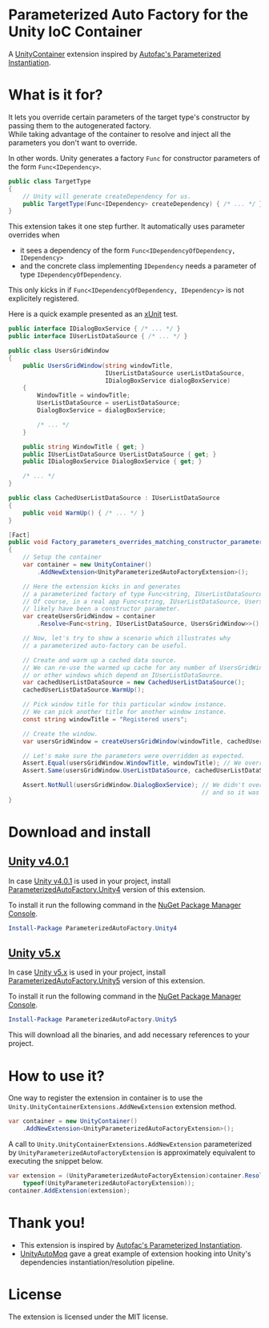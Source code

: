 # Parameterized Auto Factory for the Unity IoC Container

A [UnityContainer](https://github.com/unitycontainer) extension inspired by [Autofac's Parameterized Instantiation](http://docs.autofac.org/en/latest/resolve/relationships.html#parameterized-instantiation-func-x-y-b).

# What is it for?

It lets you override certain parameters of the target type's constructor by passing them to the autogenerated factory.  
While taking advantage of the container to resolve and inject all the parameters you don't want to override.

In other words. Unity generates a factory `Func` for constructor parameters of the form `Func<IDependency>`.
```csharp
public class TargetType
{
    // Unity will generate createDependency for us.
    public TargetType(Func<IDependency> createDependency) { /* ... */ }
}
```

This extension takes it one step further. It automatically uses parameter overrides when 
- it sees a dependency of the form `Func<IDependencyOfDependency, IDependency>`
- and the concrete class implementing `IDependency` needs a parameter of type `IDependencyOfDependency`.  

This only kicks in if `Func<IDependencyOfDependency, IDependency>` is not explicitely registered.

Here is a quick example presented as an [xUnit](https://xunit.github.io/) test.

```csharp
public interface IDialogBoxService { /* ... */ }
public interface IUserListDataSource { /* ... */ }

public class UsersGridWindow
{
    public UsersGridWindow(string windowTitle, 
                           IUserListDataSource userListDataSource, 
                           IDialogBoxService dialogBoxService)
    {
        WindowTitle = windowTitle;
        UserListDataSource = userListDataSource;
        DialogBoxService = dialogBoxService;

        /* ... */
    }

    public string WindowTitle { get; }
    public IUserListDataSource UserListDataSource { get; }
    public IDialogBoxService DialogBoxService { get; }

    /* ... */
}

public class CachedUserListDataSource : IUserListDataSource
{
    public void WarmUp() { /* ... */ }
}

[Fact]
public void Factory_parameters_overrides_matching_constructor_parameters()
{
    // Setup the container
    var container = new UnityContainer()
        .AddNewExtension<UnityParameterizedAutoFactoryExtension>();

    // Here the extension kicks in and generates 
    // a parameterized factory of type Func<string, IUserListDataSource, UsersGridWindow>.
    // Of course, in a real app Func<string, IUserListDataSource, UsersGridWindow> would 
    // likely have been a constructor parameter.
    var createUsersGridWindow = container
        .Resolve<Func<string, IUserListDataSource, UsersGridWindow>>();

    // Now, let's try to show a scenario which illustrates why
    // a parameterized auto-factory can be useful.

    // Create and warm up a cached data source.
    // We can re-use the warmed up cache for any number of UsersGridWindow instances
    // or other windows which depend on IUserListDataSource.
    var cachedUserListDataSource = new CachedUserListDataSource();
    cachedUserListDataSource.WarmUp();

    // Pick window title for this particular window instance.
    // We can pick another title for another window instance.
    const string windowTitle = "Registered users";

    // Create the window.
    var usersGridWindow = createUsersGridWindow(windowTitle, cachedUserListDataSource);

    // Let's make sure the parameters were overridden as expected.
    Assert.Equal(usersGridWindow.WindowTitle, windowTitle); // We overrode this one.
    Assert.Same(usersGridWindow.UserListDataSource, cachedUserListDataSource); // And this one too.

    Assert.NotNull(usersGridWindow.DialogBoxService); // We didn't override DialogBoxService,
                                                      // and so it was resolved from the container.
}
```

# Download and install

## [Unity v4.0.1](https://github.com/unitycontainer/unity/tree/a370e3cd8c0f9aa5f505e896ef5225f42711d361)

In case [Unity v4.0.1](https://github.com/unitycontainer/unity/tree/a370e3cd8c0f9aa5f505e896ef5225f42711d361) is used in your project, install [ParameterizedAutoFactory.Unity4](https://www.nuget.org/packages/ParameterizedAutoFactory.Unity4) version of this extension.

To install it run the following command in the [NuGet Package Manager Console](https://docs.microsoft.com/en-us/nuget/tools/package-manager-console).

```powershell
Install-Package ParameterizedAutoFactory.Unity4
```

## [Unity v5.x](https://github.com/unitycontainer/unity/tree/v5.x)

In case [Unity v5.x](https://github.com/unitycontainer/unity/tree/v5.x) is used in your project, install [ParameterizedAutoFactory.Unity5](https://www.nuget.org/packages/ParameterizedAutoFactory.Unity5) version of this extension.

To install it run the following command in the [NuGet Package Manager Console](https://docs.microsoft.com/en-us/nuget/tools/package-manager-console).

```powershell
Install-Package ParameterizedAutoFactory.Unity5
```
   
This will download all the binaries, and add necessary references to your project.


# How to use it?

One way to register the extension in container is to use the `Unity.UnityContainerExtensions.AddNewExtension` extension method.

```csharp
var container = new UnityContainer()
    .AddNewExtension<UnityParameterizedAutoFactoryExtension>();

```

A call to `Unity.UnityContainerExtensions.AddNewExtension` parameterized by `UnityParameterizedAutoFactoryExtension` is approximately equivalent to executing the snippet below. 
```csharp
var extension = (UnityParameterizedAutoFactoryExtension)container.Resolve(
    typeof(UnityParameterizedAutoFactoryExtension));
container.AddExtension(extension);

```

# Thank you!

- This extension is inspired by [Autofac's Parameterized Instantiation](http://docs.autofac.org/en/latest/resolve/relationships.html#parameterized-instantiation-func-x-y-b).
- [UnityAutoMoq](https://github.com/thedersen/UnityAutoMoq) gave a great example of extension hooking into Unity's dependencies instantiation/resolution pipeline.

# License

The extension is licensed under the MIT license.
